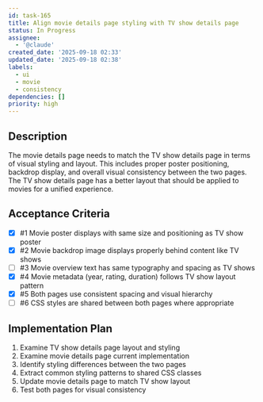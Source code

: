 ```yaml
---
id: task-165
title: Align movie details page styling with TV show details page
status: In Progress
assignee:
  - '@claude'
created_date: '2025-09-18 02:33'
updated_date: '2025-09-18 02:38'
labels:
  - ui
  - movie
  - consistency
dependencies: []
priority: high
---
```


## Description

The movie details page needs to match the TV show details page in terms of visual styling and layout. This includes proper poster positioning, backdrop display, and overall visual consistency between the two pages. The TV show details page has a better layout that should be applied to movies for a unified experience.

## Acceptance Criteria
<!-- AC:BEGIN -->
- [x] #1 Movie poster displays with same size and positioning as TV show poster
- [x] #2 Movie backdrop image displays properly behind content like TV shows
- [ ] #3 Movie overview text has same typography and spacing as TV shows
- [x] #4 Movie metadata (year, rating, duration) follows TV show layout pattern
- [x] #5 Both pages use consistent spacing and visual hierarchy
- [ ] #6 CSS styles are shared between both pages where appropriate
<!-- AC:END -->


## Implementation Plan

1. Examine TV show details page layout and styling
2. Examine movie details page current implementation
3. Identify styling differences between the two pages
4. Extract common styling patterns to shared CSS classes
5. Update movie details page to match TV show layout
6. Test both pages for visual consistency
